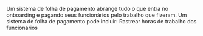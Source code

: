 Um sistema de folha de pagamento abrange tudo o que entra no onboarding e pagando seus funcionários pelo trabalho que fizeram. Um sistema de folha de pagamento pode incluir: Rastrear horas de trabalho dos funcionários
